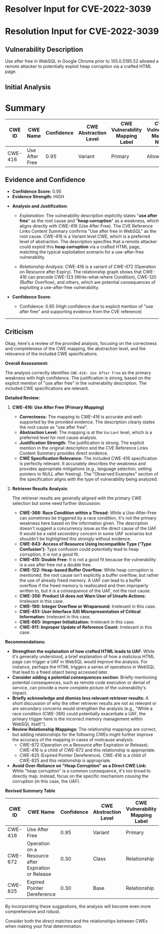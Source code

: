 # Resolver Input for CVE-2022-3039

# Resolution Input for CVE-2022-3039

## Vulnerability Description
Use after free in WebSQL in Google Chrome prior to 105.0.5195.52 allowed a remote attacker to potentially exploit heap corruption via a crafted HTML page.

## Initial Analysis
# Summary
| CWE ID | CWE Name | Confidence | CWE Abstraction Level | CWE Vulnerability Mapping Label | CWE-Vulnerability Mapping Notes |
|---|---|---|---|---|---|
| CWE-416 | Use After Free | 0.95 | Variant | Primary | Allowed |

## Evidence and Confidence

*   **Confidence Score:** 0.95
*   **Evidence Strength:** HIGH

- **Analysis and Justification:**  
  - *Explanation:* The vulnerability description explicitly states "**use after free**" as the root cause and "**heap corruption**" as a weakness, which aligns directly with CWE-416 (Use After Free). The CVE Reference Links Content Summary confirms "Use after free in WebSQL" as the root cause. CWE-416 is a Variant level CWE, which is a preferred level of abstraction. The description specifies that a remote attacker could exploit this **heap corruption** via a crafted HTML page, matching the typical exploitation scenario for a use-after-free vulnerability.
  
  - *Relationship Analysis:* CWE-416 is a variant of CWE-672 (Operation on Resource after Expiry). The relationship graph shows that CWE-416 can precede CWE-123 (Write-what-where Condition), CWE-120 (Buffer Overflow), and others, which are potential consequences of exploiting a use-after-free vulnerability.

- **Confidence Score:**  
  - Confidence: 0.95 (High confidence due to explicit mention of "use after free" and supporting evidence from the CVE reference)

---

## Criticism
Okay, here's a review of the provided analysis, focusing on the correctness and completeness of the CWE mapping, the abstraction level, and the relevance of the included CWE specifications.

**Overall Assessment:**

The analysis correctly identifies `CWE-416: Use After Free` as the primary weakness with high confidence. The justification is strong, based on the explicit mention of "use after free" in the vulnerability description. The included CWE specifications are relevant.

**Detailed Review:**

1.  **CWE-416: Use After Free (Primary Mapping)**
    *   **Correctness:** The mapping to CWE-416 is accurate and well-supported by the provided evidence. The description clearly states the root cause as "use after free".
    *   **Abstraction Level:** The mapping is at the `Variant` level, which is a preferred level for root cause analysis.
    *   **Justification Strength:** The justification is strong. The explicit mention in the original description and the CVE Reference Links Content Summary provides direct evidence.
    *   **CWE Specification Relevance:** The included CWE-416 specification is perfectly relevant. It accurately describes the weakness and provides appropriate mitigations (e.g., language selection, setting pointers to NULL after freeing). The "Observed Examples" section of the specification aligns with the type of vulnerability being analyzed.

2. **Retriever Results Analysis**:

    The retriever results are generally aligned with the primary CWE selection but some need further discussion:

    *   **CWE-366: Race Condition within a Thread:** While a Use-After-Free can sometimes be triggered by a race condition, it's not the primary weakness here based on the information given. The description doesn't suggest a concurrency issue as the direct cause of the UAF. It would be a valid *secondary* concern in some UAF scenarios but shouldn't be highlighted this strongly without evidence.
    *   **CWE-843: Access of Resource Using Incompatible Type ('Type Confusion'):** Type confusion could potentially lead to heap corruption, it is not a good fit.
    *   **CWE-415: Double Free:** It is not a good fit because the vulnerability is a use after free not a double free.
    *   **CWE-122: Heap-based Buffer Overflow:** While heap corruption is mentioned, the root cause isn't explicitly a buffer overflow, but rather the use of already freed memory. A UAF *can* lead to a buffer overflow if the freed memory is reallocated and then improperly written to, but it is a *consequence* of the UAF, not the root cause.
    *   **CWE-356: Product UI does not Warn User of Unsafe Actions:** Irrelevant in this case.
    *   **CWE-190: Integer Overflow or Wraparound:** Irrelevant in this case.
    *   **CWE-451: User Interface (UI) Misrepresentation of Critical Information:** Irrelevant in this case.
    *   **CWE-665: Improper Initialization:** Irrelevant in this case.
    *   **CWE-911: Improper Update of Reference Count:** Irrelevant in this case.

**Recommendations:**

*   **Strengthen the explanation of how crafted HTML leads to UAF**:  While it's generally understood, a brief explanation of how a malicious HTML page can trigger a UAF in WebSQL would improve the analysis. For instance, perhaps the HTML triggers a series of operations in WebSQL that lead to a freed object being accessed later.
*   **Consider adding a potential consequences section**: Briefly mentioning potential consequences, such as remote code execution or denial of service, can provide a more complete picture of the vulnerability's impact.
*   **Briefly acknowledge and dismiss less relevant retriever results:** A short discussion of why the other retriever results are not as relevant or are secondary concerns would strengthen the analysis (e.g., "While a race condition (CWE-366) could potentially exacerbate a UAF, the primary trigger here is the incorrect memory management within WebSQL itself.").
*   **Review Relationship Mappings:** The relationship mappings are correct, but adding relationships for the following CWEs might further improve the accuracy of the mapping in cases of rootcause analysis:
    *   CWE-672 (Operation on a Resource after Expiration or Release).  CWE-416 is a child of CWE-672 and this relationship is appropriate.
    *   CWE-825 (Expired Pointer Dereference). CWE-416 is a child of CWE-825 and this relationship is appropriate.
*   **Avoid Over-Reliance on "Heap Corruption" as a Direct CWE Link:** While "heap corruption" is a common consequence, it's too broad to directly map. Instead, focus on the specific mechanism *causing* the corruption (in this case, the UAF).

**Revised Summary Table**

| CWE ID | CWE Name | Confidence | CWE Abstraction Level | CWE Vulnerability Mapping Label | CWE-Vulnerability Mapping Notes |
|---|---|---|---|---|---|
| CWE-416 | Use After Free | 0.95 | Variant | Primary | Allowed |
| CWE-672 | Operation on a Resource after Expiration or Release | 0.30 | Class | Relationship | Parent of CWE-416 |
| CWE-825 | Expired Pointer Dereference | 0.30 | Base | Relationship | Parent of CWE-416 |

By incorporating these suggestions, the analysis will become even more comprehensive and robust.

Consider both the direct matches and the relationships between CWEs
when making your final determination.
        